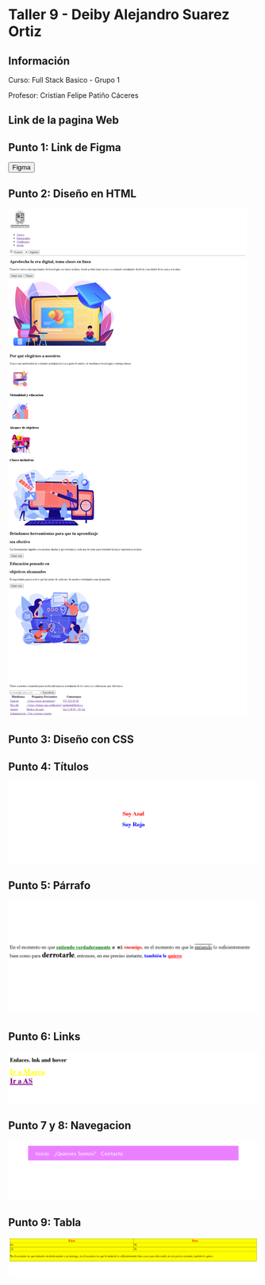 <h1>Taller 9 - Deiby Alejandro Suarez Ortiz</h1>

<h2>Información</h2>
<p>Curso: Full Stack Basico - Grupo 1</p>
<p>Profesor: Cristian Felipe Patiño Cáceres</p>

<h2>Link de la pagina Web</h2>


<h2>Punto 1: Link de Figma</h2>
<a href="https://www.figma.com/file/15iPZkBZYXqqDypuxw4Wtv/Deiby-Alejandro-Suarez-Ortiz?type=design&node-id=0%3A1&mode=design&t=G27YDdNqeMbrv8rk-1"><button>Figma</button></a>

<h2>Punto 2: Diseño en HTML</h2>
    
<img src="./public/images/punto-2.png" alt="punto 2">

<h2>Punto 3: Diseño con CSS</h2>

<h2>Punto 4: Títulos</h2>

<img src="./public/images/punto-4.png" alt="punto 4">

<h2>Punto 5: Párrafo</h2>

<img src="./public/images/punto-5.png" alt="punto 5">

<h2>Punto 6: Links</h2>

<img src="./public/images/punto-6.png" alt="punto 6">

<h2>Punto 7 y 8: Navegacion</h2>

<img src="./public/images/punto-7-8.png" alt="punto 7-8">

<h2>Punto 9: Tabla</h2>

<img src="./public/images/punto-9.png" alt="punto 9">


